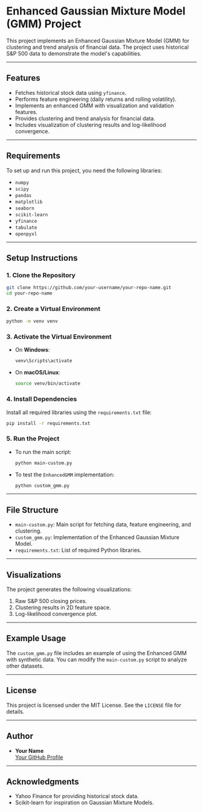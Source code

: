 # Enhanced Gaussian Mixture Model (GMM) Project

This project implements an Enhanced Gaussian Mixture Model (GMM) for clustering and trend analysis of financial data. The project uses historical S&P 500 data to demonstrate the model's capabilities.

---

## Features
- Fetches historical stock data using `yfinance`.
- Performs feature engineering (daily returns and rolling volatility).
- Implements an enhanced GMM with visualization and validation features.
- Provides clustering and trend analysis for financial data.
- Includes visualization of clustering results and log-likelihood convergence.

---

## Requirements
To set up and run this project, you need the following libraries:

- `numpy`
- `scipy`
- `pandas`
- `matplotlib`
- `seaborn`
- `scikit-learn`
- `yfinance`
- `tabulate`
- `openpyxl`

---

## Setup Instructions

### 1. Clone the Repository
```bash
git clone https://github.com/your-username/your-repo-name.git
cd your-repo-name
```

### 2. Create a Virtual Environment
```bash
python -m venv venv
```

### 3. Activate the Virtual Environment
- On **Windows**:
  ```bash
  venv\Scripts\activate
  ```
- On **macOS/Linux**:
  ```bash
  source venv/bin/activate
  ```

### 4. Install Dependencies
Install all required libraries using the `requirements.txt` file:
```bash
pip install -r requirements.txt
```

### 5. Run the Project
- To run the main script:
  ```bash
  python main-custom.py
  ```
- To test the `EnhancedGMM` implementation:
  ```bash
  python custom_gmm.py
  ```

---

## File Structure
- `main-custom.py`: Main script for fetching data, feature engineering, and clustering.
- `custom_gmm.py`: Implementation of the Enhanced Gaussian Mixture Model.
- `requirements.txt`: List of required Python libraries.

---

## Visualizations
The project generates the following visualizations:
1. Raw S&P 500 closing prices.
2. Clustering results in 2D feature space.
3. Log-likelihood convergence plot.

---

## Example Usage
The `custom_gmm.py` file includes an example of using the Enhanced GMM with synthetic data. You can modify the `main-custom.py` script to analyze other datasets.

---

## License
This project is licensed under the MIT License. See the `LICENSE` file for details.

---

## Author
- **Your Name**  
  [Your GitHub Profile](https://github.com/harsh-5401)

---

## Acknowledgments
- Yahoo Finance for providing historical stock data.
- Scikit-learn for inspiration on Gaussian Mixture Models.
